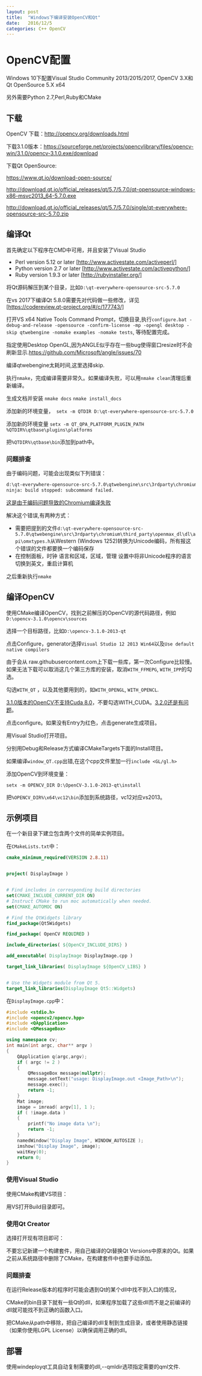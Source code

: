 ```yaml
---
layout: post
title:  "Windows下编译安装OpenCV和Qt"
date:   2016/12/5 
categories: C++ OpenCV
---
```

# OpenCV配置

Windows 10下配置Visual Studio Community 2013/2015/2017, OpenCV 3.X和Qt OpenSource 5.X x64

另外需要Python 2.7,Perl,Ruby和CMake


## 下载

OpenCV 下载：http://opencv.org/downloads.html

下载3.1.0版本：https://sourceforge.net/projects/opencvlibrary/files/opencv-win/3.1.0/opencv-3.1.0.exe/download

下载Qt OpenSource: 

https://www.qt.io/download-open-source/

http://download.qt.io/official_releases/qt/5.7/5.7.0/qt-opensource-windows-x86-msvc2013_64-5.7.0.exe

http://download.qt.io/official_releases/qt/5.7/5.7.0/single/qt-everywhere-opensource-src-5.7.0.zip

## 编译Qt

首先确定以下程序在CMD中可用，并且安装了Visual Studio

* Perl version 5.12 or later   [http://www.activestate.com/activeperl/]
* Python version 2.7 or later  [http://www.activestate.com/activepython/]
* Ruby version 1.9.3 or later  [http://rubyinstaller.org/]

将Qt源码解压到某个目录，比如`D:\qt-everywhere-opensource-src-5.7.0`

在vs 2017下编译Qt 5.8.0需要先对代码做一些修改，详见[https://codereview.qt-project.org/#/c/177743/]

打开VS x64 Native Tools Command Prompt，切换目录,执行`configure.bat -debug-and-release -opensource -confirm-license -mp -opengl desktop -skip qtwebengine -nomake examples -nomake tests`, 等待配置完成。

指定使用Desktop OpenGL,因为ANGLE似乎存在一些bug使得窗口resize时不会刷新显示.https://github.com/Microsoft/angle/issues/70

编译qtwebengine太耗时间,这里选择skip.

执行`nmake`，完成编译需要非常久。如果编译失败，可以用`nmake clean`清理后重新编译。

生成文档并安装 `nmake docs` `nmake install_docs`

添加新的环境变量，` setx -m QTDIR D:\qt-everywhere-opensource-src-5.7.0`

添加新的环境变量 `setx -m QT_QPA_PLATFORM_PLUGIN_PATH %QTDIR%\qtbase\plugins\platforms`

把`%QTDIR%\qtbase\bin`添加到path中。

### 问题排查

由于编码问题，可能会出现类似下列错误：

```sh
d:\qt-everywhere-opensource-src-5.7.0\qtwebengine\src\3rdparty\chromium\third_party\openmax_dl\dl\api\omxtypes.h : warning C4819: The file contains a character that cannot be represented in the current code page (936). Save the file in Unicode format to prevent data loss
ninja: build stopped: subcommand failed.
```

[这是由于编码问题导致的Chromium编译失败](https://groups.google.com/a/chromium.org/forum/#!topic/chromium-dev/3DV8Huz5C0M)

解决这个错误,有两种方式：

* 需要把提到的文件`d:\qt-everywhere-opensource-src-5.7.0\qtwebengine\src\3rdparty\chromium\third_party\openmax_dl\dl\api\omxtypes.h`从Western (Windows 1252)转换为Unicode编码，所有报这个错误的文件都要换一个编码保存
* 在控制面板，时钟 语言和区域，区域，管理 设置中将非Unicode程序的语言切换到英文，重启计算机

之后重新执行`nmake`

## 编译OpenCV

使用CMake编译OpenCV，找到之前解压的OpenCV的源代码路径，例如`D:\opencv-3.1.0\opencv\sources`

选择一个目标路径，比如`D:\opencv-3.1.0-2013-qt`

点击Configure，generator选择`Visual Studio 12 2013 Win64`以及`Use default native compilers`

由于会从 raw.githubusercontent.com上下载一些库，第一次Configure比较慢。如果无法下载可以取消这几个第三方库的安装，取消`WITH_FFMEPG`, `WITH_IPP`的勾选。

勾选`WITH_QT` ，以及其他要用到的，如`WITH_OPENGL`, `WITH_OPENCL`.

[3.1.0版本的OpenCV不支持Cuda 8.0](https://github.com/opencv/opencv/issues/6677)，不要勾选WITH_CUDA。[3.2.0还是有问题](https://github.com/opencv/opencv/issues/7992)。

点击configure。如果没有Entry为红色，点击generate生成项目。

用Visual Studio打开项目。

分别用Debug和Release方式编译CMakeTargets下面的Install项目。

如果编译`window_QT.cpp`出错,在这个cpp文件里加一行`include <GL/gl.h>`

添加OpenCV到环境变量：

`setx -m OPENCV_DIR D:\OpenCV-3.1.0-2013-qt\install`

把`%OPENCV_DIR%\x64\vc12\bin`添加到系统路径，vc12对应vs2013。

## 示例项目

在一个新目录下建立包含两个文件的简单实例项目。

在`CMakeLists.txt`中：

```cmake
cmake_minimum_required(VERSION 2.8.11)


project( DisplayImage )


# Find includes in corresponding build directories
set(CMAKE_INCLUDE_CURRENT_DIR ON)
# Instruct CMake to run moc automatically when needed.
set(CMAKE_AUTOMOC ON)

# Find the QtWidgets library
find_package(Qt5Widgets)

find_package( OpenCV REQUIRED )

include_directories( ${OpenCV_INCLUDE_DIRS} )

add_executable( DisplayImage DisplayImage.cpp )

target_link_libraries( DisplayImage ${OpenCV_LIBS} )


# Use the Widgets module from Qt 5.
target_link_libraries(DisplayImage Qt5::Widgets)
```

在`DisplayImage.cpp`中：

```cpp
#include <stdio.h>
#include <opencv2/opencv.hpp>
#include <QApplication>
#include <QMessageBox>

using namespace cv;
int main(int argc, char** argv )
{
	QApplication q(argc,argv);
    if ( argc != 2 )
    {
		QMessageBox message(nullptr);
		message.setText("usage: DisplayImage.out <Image_Path>\n");
		message.exec();
        return -1;
    }
    Mat image;
    image = imread( argv[1], 1 );
    if ( !image.data )
    {
        printf("No image data \n");
        return -1;
    }
    namedWindow("Display Image", WINDOW_AUTOSIZE );
    imshow("Display Image", image);
    waitKey(0);
    return 0;
}
```

### 使用Visual Studio

使用CMake构建VS项目：

用VS打开Build目录即可。

### 使用Qt Creator

选择打开现有项目即可：

不要忘记新建一个构建套件，用自己编译的Qt替换Qt Versions中原来的Qt。如果之前从系统路径中删除了CMake，在构建套件中也要手动添加。

### 问题排查

在运行Release版本的程序时可能会遇到Qt的某个dll中找不到入口的情况，

CMake的bin目录下就有一些Qt的dll，如果程序加载了这些dll而不是之前编译的dll就可能找不到正确的函数入口。

把CMake从path中移除，把自己编译的dll复制到生成目录，或者使用静态链接（如果你使用LGPL License）以确保调用正确的dll。

## 部署

使用windeployqt工具自动复制需要的dll,--qmldir选项指定需要的qml文件.
